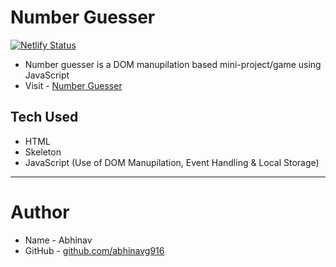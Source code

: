 # Number Guesser
[![Netlify Status](https://api.netlify.com/api/v1/badges/e1392ee0-7847-4c9d-bebb-5158d7275e81/deploy-status)](https://app.netlify.com/sites/frosty-agnesi-8ea95e/deploys)

- Number guesser is a DOM manupilation based mini-project/game using JavaScript
- Visit - [Number Guesser](https://frosty-agnesi-8ea95e.netlify.app/)

## Tech Used

- HTML
- Skeleton
- JavaScript (Use of DOM Manupilation, Event Handling & Local Storage)

---

# Author

- Name - Abhinav
- GitHub - [github.com/abhinavg916](https://github.com/abhinavg916)
